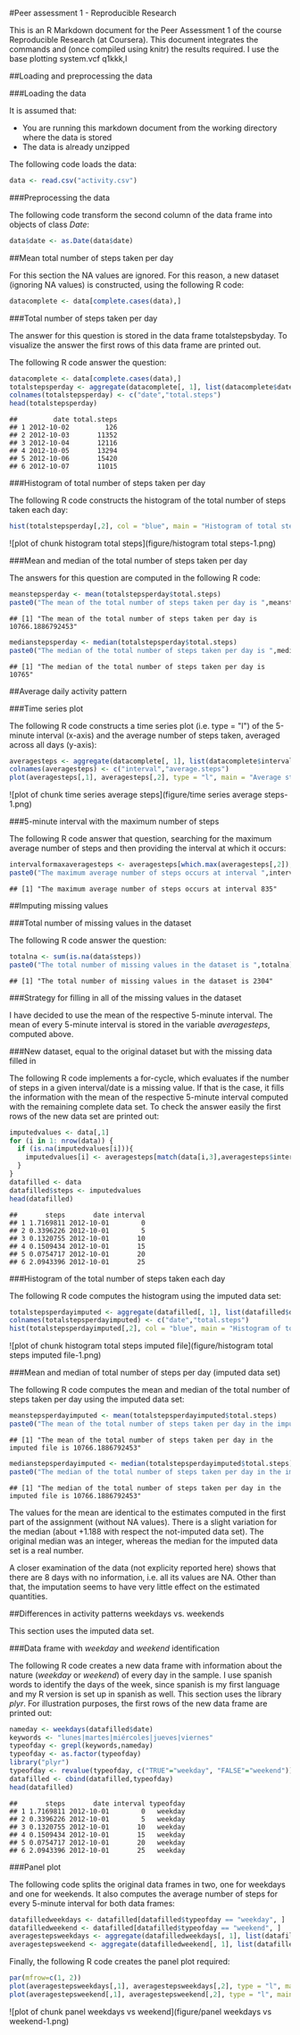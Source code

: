 #Peer assessment 1 - Reproducible Research

This is an R Markdown document for the Peer Assessment 1 of the course Reproducible Research (at Coursera). This document integrates the commands and (once compiled using knitr) the results required. I use the base plotting system.vcf q1kkk,l   

##Loading and preprocessing the data

###Loading the data

It is assumed that:

- You are running this markdown document from the working directory where the data is stored  
- The data is already unzipped

The following code loads the data:


```r
data <- read.csv("activity.csv")
```


###Preprocessing the data

The following code transform the second column of the data frame into objects of class *Date*:


```r
data$date <- as.Date(data$date)
```


##Mean total number of steps taken per day

For this section the NA values are ignored. For this reason, a new dataset (ignoring NA values) is constructed, using the following R code:


```r
datacomplete <- data[complete.cases(data),]
```

###Total number of steps taken per day

The answer for this question is stored in the data frame totalstepsbyday. To visualize the answer the first rows of this data frame are printed out. 

The following R code answer the question:


```r
datacomplete <- data[complete.cases(data),]
totalstepsperday <- aggregate(datacomplete[, 1], list(datacomplete$date), sum)
colnames(totalstepsperday) <- c("date","total.steps")
head(totalstepsperday)
```

```
##         date total.steps
## 1 2012-10-02         126
## 2 2012-10-03       11352
## 3 2012-10-04       12116
## 4 2012-10-05       13294
## 5 2012-10-06       15420
## 6 2012-10-07       11015
```

###Histogram of total number of steps taken per day

The following R code constructs the histogram of the total number of steps taken each day:


```r
hist(totalstepsperday[,2], col = "blue", main = "Histogram of total steps by day", xlab = "Steps by day")
```

![plot of chunk histogram total steps](figure/histogram total steps-1.png) 


###Mean and median of the total number of steps taken per day

The answers for this question are computed in the following R code:


```r
meanstepsperday <- mean(totalstepsperday$total.steps)
paste0("The mean of the total number of steps taken per day is ",meanstepsperday)
```

```
## [1] "The mean of the total number of steps taken per day is 10766.1886792453"
```

```r
medianstepsperday <- median(totalstepsperday$total.steps)
paste0("The median of the total number of steps taken per day is ",medianstepsperday)
```

```
## [1] "The median of the total number of steps taken per day is 10765"
```


##Average daily activity pattern

###Time series plot

The following R code constructs a time series plot (i.e. type = "l") of the 5-minute interval (x-axis) and the average number of steps taken, averaged across all days (y-axis):


```r
averagesteps <- aggregate(datacomplete[, 1], list(datacomplete$interval), mean)
colnames(averagesteps) <- c("interval","average.steps")
plot(averagesteps[,1], averagesteps[,2], type = "l", main = "Average steps by interval (all days)", xlab = "Interval", ylab= "Average steps")
```

![plot of chunk time series average steps](figure/time series average steps-1.png) 


###5-minute interval with the maximum number of steps

The following R code answer that question, searching for the maximum average number of steps and then providing the interval at which it occurs:


```r
intervalformaxaveragesteps <- averagesteps[which.max(averagesteps[,2]),1]
paste0("The maximum average number of steps occurs at interval ",intervalformaxaveragesteps)
```

```
## [1] "The maximum average number of steps occurs at interval 835"
```

##Imputing missing values

###Total number of missing values in the dataset

The following R code answer the question:


```r
totalna <- sum(is.na(data$steps))
paste0("The total number of missing values in the dataset is ",totalna)
```

```
## [1] "The total number of missing values in the dataset is 2304"
```

###Strategy for filling in all of the missing values in the dataset

I have decided to use the mean of the respective 5-minute interval. The mean of every 5-minute interval is stored in the variable *averagesteps*, computed above.

###New dataset, equal to the original dataset but with the missing data filled in

The following R code implements a for-cycle, which evaluates if the number of steps in a given interval/date is a missing value. If that is the case, it fills the information with the mean of the respective 5-minute interval computed with the remaining complete data set. To check the answer easily the first rows of the new data set are printed out:


```r
imputedvalues <- data[,1]
for (i in 1: nrow(data)) {
  if (is.na(imputedvalues[i])){
    imputedvalues[i] <- averagesteps[match(data[i,3],averagesteps$interval),2]
  }
}
datafilled <- data
datafilled$steps <- imputedvalues
head(datafilled)
```

```
##       steps       date interval
## 1 1.7169811 2012-10-01        0
## 2 0.3396226 2012-10-01        5
## 3 0.1320755 2012-10-01       10
## 4 0.1509434 2012-10-01       15
## 5 0.0754717 2012-10-01       20
## 6 2.0943396 2012-10-01       25
```

###Histogram of the total number of steps taken each day 

The following R code computes the histogram using the imputed data set:


```r
totalstepsperdayimputed <- aggregate(datafilled[, 1], list(datafilled$date), sum)
colnames(totalstepsperdayimputed) <- c("date","total.steps")
hist(totalstepsperdayimputed[,2], col = "blue", main = "Histogram of total steps by day (imputed dataset)", xlab = "Steps by day")
```

![plot of chunk histogram total steps imputed file](figure/histogram total steps imputed file-1.png) 

###Mean and median of total number of steps per day (imputed data set)

The following R code computes the mean and median of the total number of steps taken per day using the imputed data set:



```r
meanstepsperdayimputed <- mean(totalstepsperdayimputed$total.steps)
paste0("The mean of the total number of steps taken per day in the imputed file is ",meanstepsperdayimputed)
```

```
## [1] "The mean of the total number of steps taken per day in the imputed file is 10766.1886792453"
```

```r
medianstepsperdayimputed <- median(totalstepsperdayimputed$total.steps)
paste0("The median of the total number of steps taken per day in the imputed file is ",medianstepsperdayimputed)
```

```
## [1] "The median of the total number of steps taken per day in the imputed file is 10766.1886792453"
```


The values for the mean are identical to the estimates computed in the first part of the assignment (without NA values). There is a slight variation for the median (about +1.188 with respect the not-imputed data set). The original median was an integer, whereas the median for the imputed data set is a real number.

A closer examination of the data (not explicity reported here) shows that there are 8 days with no information, i.e. all its values are NA. Other than that, the imputation seems to have very little effect on the estimated quantities.

##Differences in activity patterns weekdays vs. weekends

This section uses the imputed data set.

###Data frame with *weekday* and *weekend* identification

The following R code creates a new data frame with information about the nature (*weekday* or *weekend*) of every day in the sample. I use spanish words to identify the days of the week, since spanish is my first language and my R version is set up in spanish as well. This section uses the library *plyr*. For illustration purposes, the first rows of the new data frame are printed out:



```r
nameday <- weekdays(datafilled$date)
keywords <- "lunes|martes|miércoles|jueves|viernes"
typeofday <- grepl(keywords,nameday)
typeofday <- as.factor(typeofday)
library("plyr")
typeofday <- revalue(typeofday, c("TRUE"="weekday", "FALSE"="weekend"))
datafilled <- cbind(datafilled,typeofday)
head(datafilled)
```

```
##       steps       date interval typeofday
## 1 1.7169811 2012-10-01        0   weekday
## 2 0.3396226 2012-10-01        5   weekday
## 3 0.1320755 2012-10-01       10   weekday
## 4 0.1509434 2012-10-01       15   weekday
## 5 0.0754717 2012-10-01       20   weekday
## 6 2.0943396 2012-10-01       25   weekday
```


###Panel plot 

The following code splits the original data frames in two, one for weekdays and one for weekends. It also computes the average number of steps for every 5-minute interval for both data frames:



```r
datafilledweekdays <- datafilled[datafilled$typeofday == "weekday", ]
datafilledweekend <- datafilled[datafilled$typeofday == "weekend", ]
averagestepsweekdays <- aggregate(datafilledweekdays[, 1], list(datafilledweekdays$interval), mean)
averagestepsweekend <- aggregate(datafilledweekend[, 1], list(datafilledweekend$interval), mean)
```

Finally, the following R code creates the panel plot required:


```r
par(mfrow=c(1, 2))
plot(averagestepsweekdays[,1], averagestepsweekdays[,2], type = "l", main = "Avg. steps by interval (weekdays)", xlab = "Interval", ylab= "Average steps")
plot(averagestepsweekend[,1], averagestepsweekend[,2], type = "l", main = "Avg. steps by interval (weekend)", xlab = "Interval", ylab= "Average steps")
```

![plot of chunk panel weekdays vs weekend](figure/panel weekdays vs weekend-1.png) 
